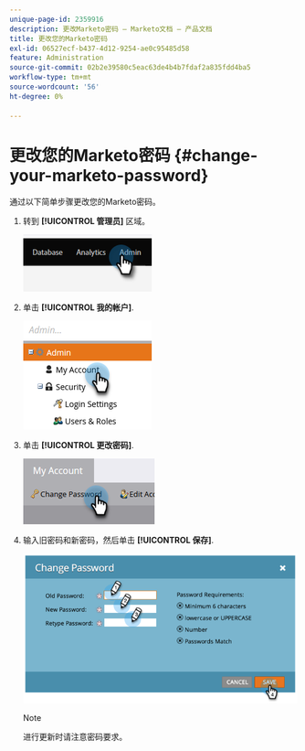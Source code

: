 ```yaml
---
unique-page-id: 2359916
description: 更改Marketo密码 — Marketo文档 — 产品文档
title: 更改您的Marketo密码
exl-id: 06527ecf-b437-4d12-9254-ae0c95485d58
feature: Administration
source-git-commit: 02b2e39580c5eac63de4b4b7fdaf2a835fdd4ba5
workflow-type: tm+mt
source-wordcount: '56'
ht-degree: 0%

---
```


# 更改您的Marketo密码 {#change-your-marketo-password}

通过以下简单步骤更改您的Marketo密码。

1. 转到 **[!UICONTROL 管理员]** 区域。

   ![](assets/change-your-marketo-password-1.png)

1. 单击 **[!UICONTROL 我的帐户]**.

   ![](assets/change-your-marketo-password-2.png)

1. 单击 **[!UICONTROL 更改密码]**.

   ![](assets/change-your-marketo-password-3.png)

1. 输入旧密码和新密码，然后单击 **[!UICONTROL 保存]**.

   ![](assets/change-your-marketo-password-4.png)

   >[!NOTE]
   >
   >进行更新时请注意密码要求。
